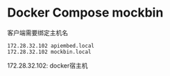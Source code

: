 # Docker Compose mockbin

客户端需要绑定主机名

```
172.28.32.102 apiembed.local
172.28.32.102 mockbin.local
```

172.28.32.102: docker宿主机
